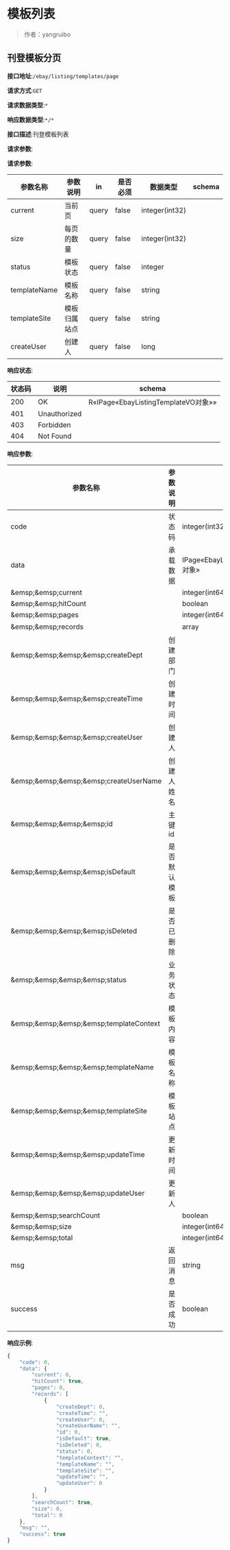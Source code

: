 # 模板列表

> 作者：yangruibo

## 刊登模板分页


**接口地址**:`/ebay/listing/templates/page`


**请求方式**:`GET`


**请求数据类型**:`*`


**响应数据类型**:`*/*`


**接口描述**:刊登模板列表


**请求参数**:


**请求参数**:


| 参数名称 | 参数说明 | in    | 是否必须 | 数据类型 | schema |
| -------- | -------- | ----- | -------- | -------- | ------ |
|current|当前页|query|false|integer(int32)||
|size|每页的数量|query|false|integer(int32)||
|status|模板状态|query|false|integer||
|templateName|模板名称|query|false|string||
|templateSite|模板归属站点|query|false|string||
|createUser|创建人|query|false|long|||


**响应状态**:


| 状态码 | 说明 | schema |
| -------- | -------- | ----- | 
|200|OK|R«IPage«EbayListingTemplateVO对象»»|
|401|Unauthorized||
|403|Forbidden||
|404|Not Found|||


**响应参数**:


| 参数名称 | 参数说明 | 类型 | schema |
| -------- | -------- | ----- |----- | 
|code|状态码|integer(int32)|integer(int32)|
|data|承载数据|IPage«EbayListingTemplateVO对象»|IPage«EbayListingTemplateVO对象»|
|&amp;emsp;&amp;emsp;current||integer(int64)||
|&amp;emsp;&amp;emsp;hitCount||boolean||
|&amp;emsp;&amp;emsp;pages||integer(int64)||
|&amp;emsp;&amp;emsp;records||array|EbayListingTemplateVO对象|
|&amp;emsp;&amp;emsp;&amp;emsp;&amp;emsp;createDept|创建部门||false|integer(int64)||
|&amp;emsp;&amp;emsp;&amp;emsp;&amp;emsp;createTime|创建时间||false|string(date-time)||
|&amp;emsp;&amp;emsp;&amp;emsp;&amp;emsp;createUser|创建人||false|integer(int64)||
|&amp;emsp;&amp;emsp;&amp;emsp;&amp;emsp;createUserName|创建人姓名||false|string||
|&amp;emsp;&amp;emsp;&amp;emsp;&amp;emsp;id|主键id||false|integer(int64)||
|&amp;emsp;&amp;emsp;&amp;emsp;&amp;emsp;isDefault|是否默认模板||false|boolean||
|&amp;emsp;&amp;emsp;&amp;emsp;&amp;emsp;isDeleted|是否已删除||false|integer(int32)||
|&amp;emsp;&amp;emsp;&amp;emsp;&amp;emsp;status|业务状态||false|integer(int32)||
|&amp;emsp;&amp;emsp;&amp;emsp;&amp;emsp;templateContext|模板内容||false|string||
|&amp;emsp;&amp;emsp;&amp;emsp;&amp;emsp;templateName|模板名称||false|string||
|&amp;emsp;&amp;emsp;&amp;emsp;&amp;emsp;templateSite|模板站点||false|string||
|&amp;emsp;&amp;emsp;&amp;emsp;&amp;emsp;updateTime|更新时间||false|string(date-time)||
|&amp;emsp;&amp;emsp;&amp;emsp;&amp;emsp;updateUser|更新人||false|integer(int64)||
|&amp;emsp;&amp;emsp;searchCount||boolean||
|&amp;emsp;&amp;emsp;size||integer(int64)||
|&amp;emsp;&amp;emsp;total||integer(int64)||
|msg|返回消息|string||
|success|是否成功|boolean||


**响应示例**:
```javascript
{
	"code": 0,
	"data": {
		"current": 0,
		"hitCount": true,
		"pages": 0,
		"records": [
			{
				"createDept": 0,
				"createTime": "",
				"createUser": 0,
				"createUserName": "",
				"id": 0,
				"isDefault": true,
				"isDeleted": 0,
				"status": 0,
				"templateContext": "",
				"templateName": "",
				"templateSite": "",
				"updateTime": "",
				"updateUser": 0
			}
		],
		"searchCount": true,
		"size": 0,
		"total": 0
	},
	"msg": "",
	"success": true
}
```